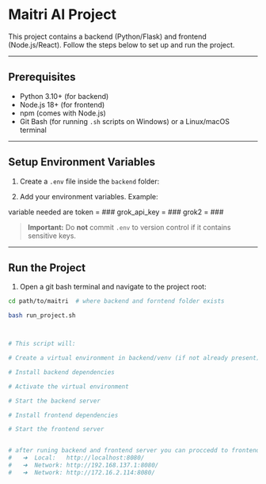 # Maitri AI Project

This project contains a backend (Python/Flask) and frontend (Node.js/React). Follow the steps below to set up and run the project.

---

## Prerequisites

- Python 3.10+ (for backend)
- Node.js 18+ (for frontend)
- npm (comes with Node.js)
- Git Bash (for running `.sh` scripts on Windows) or a Linux/macOS terminal

---

## Setup Environment Variables

1. Create a `.env` file inside the `backend` folder:


2. Add your environment variables. Example:

variable needed are 
token = ###
grok_api_key = ###
grok2 = ###


> **Important:** Do **not** commit `.env` to version control if it contains sensitive keys.

---

## Run the Project

1. Open a git bash terminal and navigate to the project root:

```bash
cd path/to/maitri  # where backend and forntend folder exists

bash run_project.sh



# This script will:

# Create a virtual environment in backend/venv (if not already present)

# Install backend dependencies

# Activate the virtual environment

# Start the backend server

# Install frontend dependencies

# Start the frontend server


# after runing backend and frontend server you can proccedd to frontend server :- 
#   ➜  Local:   http://localhost:8080/
#   ➜  Network: http://192.168.137.1:8080/
#   ➜  Network: http://172.16.2.114:8080/